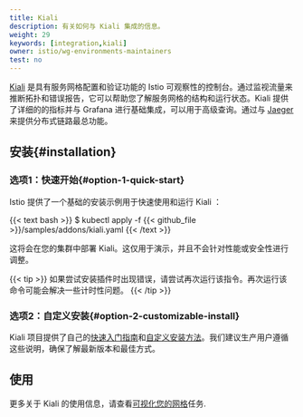 ```yaml
---
title: Kiali
description: 有关如何与 Kiali 集成的信息。
weight: 29
keywords: [integration,kiali]
owner: istio/wg-environments-maintainers
test: no
---
```

[Kiali](https://kiali.io/) 是具有服务网格配置和验证功能的 Istio 可观察性的控制台。通过监视流量来推断拓扑和错误报告，它可以帮助您了解服务网格的结构和运行状态。Kiali 提供了详细的的指标并与 Grafana 进行基础集成，可以用于高级查询。通过与 [Jaeger](/zh/docs/ops/integrations/jaeger) 来提供分布式链路最总功能。

## 安装{#installation}

### 选项1：快速开始{#option-1-quick-start}

Istio 提供了一个基础的安装示例用于快速使用和运行 Kiali ：

{{< text bash >}}
$ kubectl apply -f {{< github_file >}}/samples/addons/kiali.yaml
{{< /text >}}

这将会在您的集群中部署 Kiali。这仅用于演示，并且不会针对性能或安全性进行调整。

{{< tip >}}
如果尝试安装插件时出现错误，请尝试再次运行该指令。再次运行该命令可能会解决一些计时性问题。
{{< /tip >}}


### 选项2：自定义安装{#option-2-customizable-install}

Kiali 项目提供了自己的[快速入门指南](https://kiali.io/documentation/latest/quick-start)和[自定义安装方法](https://kiali.io/documentation/latest/installation-guide)。我们建议生产用户遵循这些说明，确保了解最新版本和最佳方式。

## 使用

更多关于 Kiali 的使用信息，请查看[可视化您的网格](/docs/tasks/observability/kiali/)任务.
